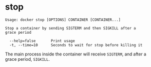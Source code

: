 <!--[metadata]>
+++
title = "stop"
description = "The stop command description and usage"
keywords = ["stop, SIGKILL, SIGTERM"]
[menu.engine]
parent = "smn_cli"
+++
<![end-metadata]-->

# stop

    Usage: docker stop [OPTIONS] CONTAINER [CONTAINER...]

    Stop a container by sending SIGTERM and then SIGKILL after a
    grace period

      --help=false       Print usage
      -t, --time=10      Seconds to wait for stop before killing it

The main process inside the container will receive `SIGTERM`, and after a grace
period, `SIGKILL`.
